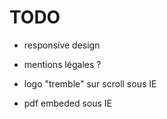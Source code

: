 # TODO

- responsive design
- mentions légales ?

- logo "tremble" sur scroll sous IE
- pdf embeded sous IE
